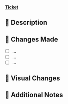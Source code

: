 **[Ticket](https://linear.app/gnosis-pay/issue/ENG-XX/)**

## 📝 Description

<!-- Describe what you did, unless obvious from the title. Include context about why this change was needed. -->

## 🎯 Changes Made

<!-- List the main changes you made -->

- [ ] ...
- [ ] ...
- [ ] ...

## 📸 Visual Changes

<!-- If this PR includes UI changes, please add screenshots or demo videos here -->

## 📝 Additional Notes

<!-- Any additional information that reviewers should know -->
